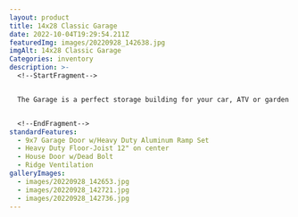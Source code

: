 ```yaml
---
layout: product
title: 14x28 Classic Garage
date: 2022-10-04T19:29:54.211Z
featuredImg: images/20220928_142638.jpg
imgAlt: 14x28 Classic Garage
Categories: inventory
description: >-
  <!--StartFragment-->


  The Garage is a perfect storage building for your car, ATV or garden tractor. The entry door makes for easy access. This shed is also a portable building and provides perfect storage for your larger tools, valuables, motorcycles and such. Add a workbench and a tool organizer and it becomes a perfect workshop.


  <!--EndFragment-->
standardFeatures:
  - 9x7 Garage Door w/Heavy Duty Aluminum Ramp Set
  - Heavy Duty Floor-Joist 12" on center
  - House Door w/Dead Bolt
  - Ridge Ventilation
galleryImages:
  - images/20220928_142653.jpg
  - images/20220928_142721.jpg
  - images/20220928_142736.jpg
---
```


